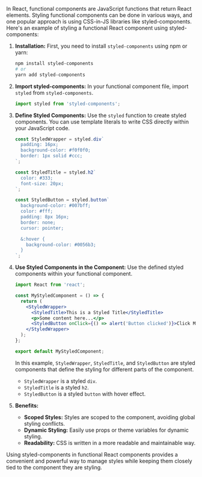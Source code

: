 In React, functional components are JavaScript functions that return React elements. Styling functional components can be done in various ways, and one popular approach is using CSS-in-JS libraries like styled-components. Here's an example of styling a functional React component using styled-components:

1. **Installation:**
   First, you need to install `styled-components` using npm or yarn:

   ```bash
   npm install styled-components
   # or
   yarn add styled-components
   ```

2. **Import styled-components:**
   In your functional component file, import `styled` from `styled-components`.

   ```jsx
   import styled from 'styled-components';
   ```

3. **Define Styled Components:**
   Use the `styled` function to create styled components. You can use template literals to write CSS directly within your JavaScript code.

   ```jsx
   const StyledWrapper = styled.div`
     padding: 16px;
     background-color: #f0f0f0;
     border: 1px solid #ccc;
   `;

   const StyledTitle = styled.h2`
     color: #333;
     font-size: 20px;
   `;

   const StyledButton = styled.button`
     background-color: #007bff;
     color: #fff;
     padding: 8px 16px;
     border: none;
     cursor: pointer;

     &:hover {
       background-color: #0056b3;
     }
   `;
   ```

4. **Use Styled Components in the Component:**
   Use the defined styled components within your functional component.

   ```jsx
   import React from 'react';

   const MyStyledComponent = () => {
     return (
       <StyledWrapper>
         <StyledTitle>This is a Styled Title</StyledTitle>
         <p>Some content here...</p>
         <StyledButton onClick={() => alert('Button clicked')}>Click Me</StyledButton>
       </StyledWrapper>
     );
   };

   export default MyStyledComponent;
   ```

   In this example, `StyledWrapper`, `StyledTitle`, and `StyledButton` are styled components that define the styling for different parts of the component.

   - `StyledWrapper` is a styled `div`.
   - `StyledTitle` is a styled `h2`.
   - `StyledButton` is a styled `button` with hover effect.

5. **Benefits:**
   - **Scoped Styles:** Styles are scoped to the component, avoiding global styling conflicts.
   - **Dynamic Styling:** Easily use props or theme variables for dynamic styling.
   - **Readability:** CSS is written in a more readable and maintainable way.

Using styled-components in functional React components provides a convenient and powerful way to manage styles while keeping them closely tied to the component they are styling.